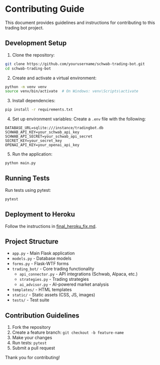 # Contributing Guide

This document provides guidelines and instructions for contributing to this trading bot project.

## Development Setup

1. Clone the repository:
```bash
git clone https://github.com/yourusername/schwab-trading-bot.git
cd schwab-trading-bot
```

2. Create and activate a virtual environment:
```bash
python -m venv venv
source venv/bin/activate  # On Windows: venv\Scripts\activate
```

3. Install dependencies:
```bash
pip install -r requirements.txt
```

4. Set up environment variables:
Create a `.env` file with the following:
```
DATABASE_URL=sqlite:///instance/tradingbot.db
SCHWAB_API_KEY=your_schwab_api_key
SCHWAB_API_SECRET=your_schwab_api_secret
SECRET_KEY=your_secret_key
OPENAI_API_KEY=your_openai_api_key
```

5. Run the application:
```bash
python main.py
```

## Running Tests

Run tests using pytest:
```bash
pytest
```

## Deployment to Heroku

Follow the instructions in [final_heroku_fix.md](final_heroku_fix.md).

## Project Structure

- `app.py` - Main Flask application
- `models.py` - Database models
- `forms.py` - Flask-WTF forms
- `trading_bot/` - Core trading functionality
  - `api_connector.py` - API integrations (Schwab, Alpaca, etc.)
  - `strategies.py` - Trading strategies
  - `ai_advisor.py` - AI-powered market analysis
- `templates/` - HTML templates
- `static/` - Static assets (CSS, JS, images)
- `tests/` - Test suite

## Contribution Guidelines

1. Fork the repository
2. Create a feature branch: `git checkout -b feature-name`
3. Make your changes
4. Run tests: `pytest`
5. Submit a pull request

Thank you for contributing!